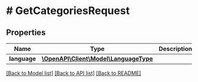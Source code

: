 # # GetCategoriesRequest

## Properties

Name | Type | Description | Notes
------------ | ------------- | ------------- | -------------
**language** | [**\OpenAPI\Client\Model\LanguageType**](LanguageType.md) |  | [optional]

[[Back to Model list]](../../README.md#models) [[Back to API list]](../../README.md#endpoints) [[Back to README]](../../README.md)
